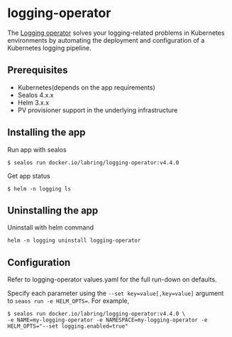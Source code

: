 # logging-operator

The [Logging operator](https://github.com/kube-logging/logging-operator) solves your logging-related problems in Kubernetes environments by automating the deployment and configuration of a Kubernetes logging pipeline.

## Prerequisites

- Kubernetes(depends on the app requirements)
- Sealos 4.x.x
- Helm 3.x.x
- PV provisioner support in the underlying infrastructure

## Installing the app

Run app with sealos

```shell
$ sealos run docker.io/labring/logging-operator:v4.4.0
```

Get app status

```shell
$ helm -n logging ls
```

## Uninstalling the app

Uninstall with helm command

```shell
helm -n logging uninstall logging-operator
```

## Configuration

Refer to logging-operator values.yaml for the full run-down on defaults.

Specify each parameter using the `--set key=value[,key=value]` argument to `seaos run -e HELM_OPTS=`. For example,

```shell
$ sealos run docker.io/labring/logging-operator:v4.4.0 \
-e NAME=my-logging-operator -e NAMESPACE=my-logging-operator -e HELM_OPTS="--set logging.enabled=true"
```
